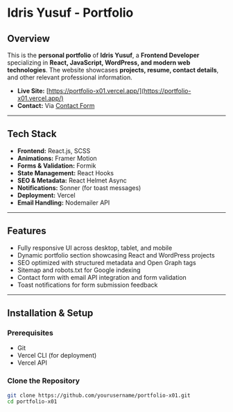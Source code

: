 # Idris Yusuf - Portfolio

## Overview
This is the **personal portfolio** of **Idris Yusuf**, a **Frontend Developer** specializing in **React, JavaScript, WordPress, and modern web technologies**. The website showcases **projects, resume, contact details**, and other relevant professional information.

- **Live Site:** [https://portfolio-x01.vercel.app/](https://portfolio-x01.vercel.app/)
- **Contact:** Via [Contact Form](https://portfolio-x01.vercel.app/contact)

---

## Tech Stack
- **Frontend:** React.js, SCSS
- **Animations:** Framer Motion
- **Forms & Validation:** Formik
- **State Management:** React Hooks
- **SEO & Metadata:** React Helmet Async
- **Notifications:** Sonner (for toast messages)
- **Deployment:** Vercel
- **Email Handling:** Nodemailer API

---

## Features
- Fully responsive UI across desktop, tablet, and mobile
- Dynamic portfolio section showcasing React and WordPress projects
- SEO optimized with structured metadata and Open Graph tags
- Sitemap and robots.txt for Google indexing
- Contact form with email API integration and form validation
- Toast notifications for form submission feedback

---

## Installation & Setup
### Prerequisites
- Git
- Vercel CLI (for deployment)
- Vercel API

### Clone the Repository
```sh
git clone https://github.com/yourusername/portfolio-x01.git
cd portfolio-x01
